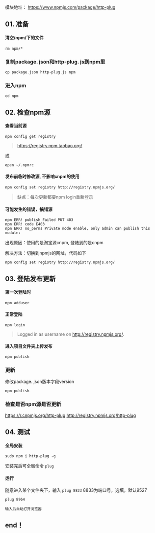 
模块地址：
https://www.npmjs.com/package/http-plug


## 01. 准备

#### 清空/npm/下的文件

``` 
rm npm/*
```

### 复制package. json和http-plug. js到npm里

``` 
cp package.json http-plug.js npm
```

### 进入npm

``` 
cd npm
```

## 02. 检查npm源

#### 查看当前源

``` 
npm config get registry
```
> https://registry.npm.taobao.org/

或

``` 
open ~/.npmrc
```

#### 发布前临时修改源, 不影响cnpm的使用

``` 
npm config set registry http://registry.npmjs.org/
```
> 缺点：每次更新都要npm login重新登录

#### 可能发生的错误，搞错源

``` 
npm ERR! publish Failed PUT 403
npm ERR! code E403
npm ERR! no_perms Private mode enable, only admin can publish this module:
```

出现原因：使用的是淘宝源cnpm, 登陆到的是cnpm

解决方法：切换到npmjs的网址，代码如下

``` 
npm config set registry http://registry.npmjs.org/
```

## 03. 登陆发布更新

#### 第一次登陆时

``` 
npm adduser
```

#### 正常登陆

``` 
npm login
```
> Logged in as username on http://registry.npmjs.org/.
#### 进入项目文件夹上传发布

``` 
npm publish
```

### 更新

修改package. json版本字段version

``` 
npm publish
```

### 检查是否npm源是否更新

https://r.cnpmjs.org/http-plug
http://registry.npmjs.org/http-plug

## 04. 测试

#### 全局安装

``` 
sudo npm i http-plug -g
```

安装完后可全局命令 `plug` 

#### 运行

随意进入某个文件夹下，输入 `plug 8833` 8833为端口号，选填，默认9527

``` 
plug 8964
```

```
输入后自动打开浏览器
``` 

## end！

